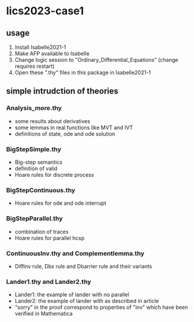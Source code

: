 # lics2023-case1
## usage
   1. Install Isabelle2021-1   
   2. Make AFP available to Isabelle  
   3. Change logic session to "Ordinary_Differential_Equations" (change requires restart)
   4. Open these ".thy" files in this package in Isabelle2021-1


## simple intrudction of theories
### Analysis_more.thy
  * some results about derivatives   
  * some lemmas in real functions like MVT and IVT  
  * definitions of state, ode and ode solution
      
### BigStepSimple.thy
  * Big-step semantics 
  * definition of valid
  * Hoare rules for discrete process
      
### BigStepContinuous.thy
  * Hoare rules for ode and ode interrupt
      
### BigStepParallel.thy
  * combination of traces
  * Hoare rules for parallel hcsp
      
### ContinuousInv.thy and Complementlemma.thy
  * Diffinv rule, Dbx rule and Dbarrier rule and their variants

### Lander1.thy and Lander2.thy
  * Lander1: the example of lander with no parallel
  * Lander2: the example of lander with as described in article
  * "sorry" in the proof correspond to properties of "inv" which have been verified in Mathematica
      
   
